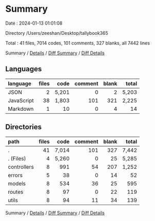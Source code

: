 # Summary

Date : 2024-01-13 01:01:08

Directory /Users/zeeshan/Desktop/tallybook365

Total : 41 files,  7014 codes, 101 comments, 327 blanks, all 7442 lines

Summary / [Details](details.md) / [Diff Summary](diff.md) / [Diff Details](diff-details.md)

## Languages
| language | files | code | comment | blank | total |
| :--- | ---: | ---: | ---: | ---: | ---: |
| JSON | 2 | 5,201 | 0 | 2 | 5,203 |
| JavaScript | 38 | 1,803 | 101 | 321 | 2,225 |
| Markdown | 1 | 10 | 0 | 4 | 14 |

## Directories
| path | files | code | comment | blank | total |
| :--- | ---: | ---: | ---: | ---: | ---: |
| . | 41 | 7,014 | 101 | 327 | 7,442 |
| . (Files) | 4 | 5,260 | 0 | 25 | 5,285 |
| controllers | 8 | 991 | 54 | 207 | 1,252 |
| errors | 5 | 38 | 0 | 14 | 52 |
| models | 8 | 534 | 36 | 25 | 595 |
| routes | 8 | 97 | 0 | 22 | 119 |
| utils | 8 | 94 | 11 | 34 | 139 |

Summary / [Details](details.md) / [Diff Summary](diff.md) / [Diff Details](diff-details.md)